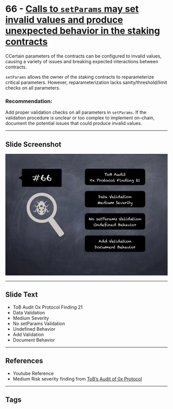 
# 66 - [Calls to `setParams` may set invalid values and produce unexpected behavior in the staking contracts](./Calls%20to%20`setParams`%20may%20set%20invalid%20values%20and%20produce%20unexpected%20behavior%20in%20the%20staking%20contracts.md)

CCertain parameters of the contracts can be configured to invalid values, causing a variety of issues and breaking expected interactions between contracts. 

`setParams` allows the owner of the staking contracts to reparameterize critical parameters. However, reparameterization lacks sanity/threshold/limit checks on all parameters.

### Recommendation:
Add proper validation checks on all parameters in `setParams`. If the validation procedure is unclear or too complex to implement on-chain, document the potential issues that could produce invalid values.
___
## Slide Screenshot
![066.png](../../images/7.%20Audit%20Findings%20101/066.png)
___
## Slide Text
- ToB Audit Ox Protocol Finding 21
- Data Validation
- Medium Severity
- No setParams Validation
- Undefined Behavior
- Add Validation
- Document Behavior
___
## References
- Youtube Reference
- Medium Risk severity finding from [ToB’s Audit of 0x Protocol](https://github.com/trailofbits/publications/blob/master/reviews/0x-protocol.pdf)
___
## Tags
